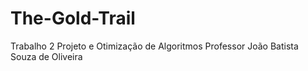 # The-Gold-Trail
Trabalho 2 Projeto e Otimização de Algoritmos
Professor João Batista Souza de Oliveira
